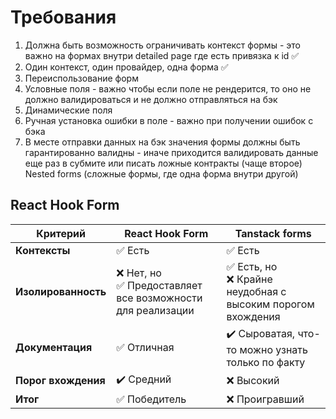 # Требования

1. Должна быть возможность ограничивать контекст формы - это важно на формах внутри detailed page где есть привязка к id ✅ 
2. Один контекст, один провайдер, одна форма ✅
3. Переиспользование форм
3. Условные поля - важно чтобы если поле не рендерится, то оно не должно валидироваться и не должно отправляться на бэк
4. Динамические поля
5. Ручная установка ошибки в поле - важно при получении ошибок с бэка
6. В месте отправки данных на бэк значения формы должны быть гарантированно валидны - иначе приходится валидировать данные еще раз в субмите или писать ложные контракты (чаще второе)
Nested forms (сложные формы, где одна форма внутри другой)

## React Hook Form

| Критерий             | React Hook Form  | Tanstack forms  |
|----------------------|------------------|-----------------|
|<b>Контексты</b>      | ✅ Есть         | ✅ Есть         |
|<b>Изолированность</b>| ❌ Нет, но <br>✅ Предоставляет все возможности для реализации | ✅ Есть, но<br>❌ Крайне неудобная с высоким порогом вхождения |
|<b>Документация</b>   | ✅ Отличная     | ✔️ Сыроватая, что-то можно узнать только по факту            |
|<b>Порог вхождения</b>| ✔️ Средний      | ❌ Высокий      |
|<b>Итог</b>           | ✅ Победитель   | ❌ Проигравший  |

